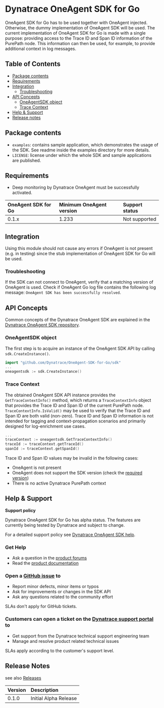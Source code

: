 # Dynatrace OneAgent SDK for Go

OneAgent SDK for Go has to be used together with OneAgent injected. Otherwise, the dummy implementation of OneAgent SDK will be used.
The current implementation of OneAgent SDK for Go is made with a single purpose: providing access to the Trace ID and Span ID information of the PurePath node.
This information can then be used, for example, to provide additional context in log messages.

## Table of Contents

* [Package contents](#package-contents)
* [Requirements](#requirements)
* [Integration](#integration)
  * [Troubleshooting](#troubleshooting)
* [API Concepts](#api-concepts)
  * [OneAgentSDK object](#oneagentsdk-object)
  * [Trace Context](#trace-context)
* [Help & Support](#help--support)
* [Release notes](#release-notes)

## Package contents

* `examples`: contains sample application, which demonstrates the usage of the SDK. See readme inside the examples directory for more details.
* `LICENSE`: license under which the whole SDK and sample applications are published.

## Requirements

* Deep monitoring by Dynatrace OneAgent must be successfully activated.

|OneAgent SDK for Go  |Minimum OneAgent version |Support status |
|:--------------------|:------------------------|:--------------|
|0.1.x                |1.233                    |Not supported  |

## Integration

Using this module should not cause any errors if OneAgent is not present (e.g. in testing) since the stub implementation of OneAgent SDK for Go will be used.

### Troubleshooting

If the SDK can not connect to OneAgent, verify that a matching version of OneAgent is used. Check if OneAgent Go log file contains the following log message: `OneAgent SDK has been successfully resolved`.

## API Concepts

Common concepts of the Dynatrace OneAgent SDK are explained in the [Dynatrace OneAgent SDK repository](https://github.com/Dynatrace/OneAgent-SDK).

### OneAgentSDK object

The first step is to acquire an instance of the OneAgent SDK API by calling `sdk.CreateInstance()`.

```go
import "github.com/Dynatrace/OneAgent-SDK-for-Go/sdk"
...
oneagentsdk := sdk.CreateInstance()
```

### Trace Context

The obtained OneAgent SDK API instance provides the `GetTraceContextInfo()` method, which returns a `TraceContextInfo` object that provides the Trace ID and Span ID of the current PurePath node.
`TraceContextInfo.IsValid()` may be used to verify that the Trace ID and Span ID are both valid (non-zero).
Trace ID and Span ID information is not intended for tagging and context-propagation scenarios and primarily designed for log-enrichment use cases.

```go
...
traceContext := oneagentsdk.GetTraceContextInfo()
traceId := traceContext.getTraceId()
spanId := traceContext.getSpanId()
```

Trace ID and Span ID values may be invalid in the following cases:
* OneAgent is not present
* OneAgent does not support the SDK version (check the [required version](#requirements))
* There is no active Dynatrace PurePath context

## Help & Support

**Support policy**

Dynatrace OneAgent SDK for Go has alpha status. The features are currently being tested by Dynatrace and subject to change.

For a detailed support policy see [Dynatrace OneAgent SDK help](https://github.com/Dynatrace/OneAgent-SDK#help).

### Get Help

* Ask a question in the [product forums](https://answers.dynatrace.com/spaces/482/view.html)
* Read the [product documentation](https://www.dynatrace.com/support/help/)

### Open a [GitHub issue](https://github.com/Dynatrace/OneAgent-SDK-for-Go/issues) to

* Report minor defects, minor items or typos
* Ask for improvements or changes in the SDK API
* Ask any questions related to the community effort

SLAs don't apply for GitHub tickets.

### Customers can open a ticket on the [Dynatrace support portal](https://support.dynatrace.com/supportportal/) to

* Get support from the Dynatrace technical support engineering team
* Manage and resolve product related technical issues

SLAs apply according to the customer's support level.

## Release Notes

see also [Releases](https://github.com/Dynatrace/OneAgent-SDK-for-Go/releases)

|Version|Description                                 |
|:------|:-------------------------------------------|
|0.1.0  |Initial Alpha Release                       |
